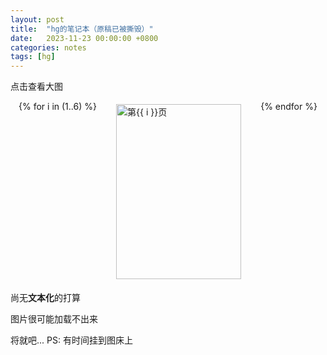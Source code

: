 ```yaml
---
layout: post
title:  "hg的笔记本（原稿已被撕毁）"
date:   2023-11-23 00:00:00 +0800
categories: notes
tags: [hg]
---
```

点击查看大图
<style>
    .thumbnail {
        width: 200px; /* 缩略图的宽度 */
        height: 280px; /* 缩略图的高度 */
        object-fit: cover; /* 保持图片的比例 */
        border: none; /* 去掉边框 */
        padding: 0; /* 去掉填充 */
        margin: 5px; /* 添加一些间距 */
    }
    .row {
        display: flex;
        flex-wrap: wrap;
        align-items: left;
        justify-content: space-around;
    }
</style>

<div class="row">
  {% for i in (1..6) %}
    <img src="/images/2023/11/23/S3G-notebook-PNGver/S3G-notebook-{{ i }}.png" alt="第{{ i }}页" class="thumbnail">
  {% endfor %}
</div>

尚无**文本化**的打算

图片很可能加载不出来

将就吧...
PS: 有时间挂到图床上
